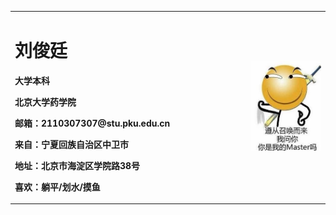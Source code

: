 <table border="0">
  <tr>
    <td width="75%">
      <h1>刘俊廷</h1>
      <p><b>大学本科</b></p>
      <p><b>北京大学药学院</b></p>
      <p><b>邮箱：2110307307@stu.pku.edu.cn</b></p>
      <p><b>来自：宁夏回族自治区中卫市</b></p>
      <p><b>地址：北京市海淀区学院路38号</b></p>
      <p><b>喜欢：躺平/划水/摸鱼</b></p>
    </td>
    <td width="25%">
      <img src="/滑稽.jpg" width="100%">      
     </td>
  </tr>
</table>

